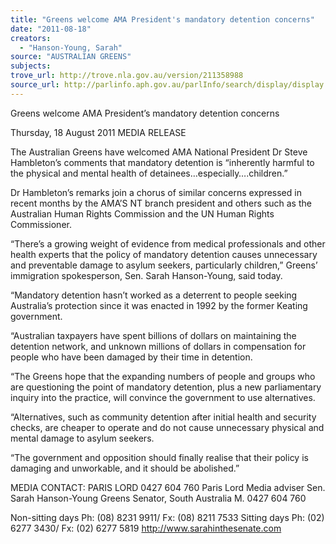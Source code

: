 ```yaml
---
title: "Greens welcome AMA President's mandatory detention concerns"
date: "2011-08-18"
creators:
  - "Hanson-Young, Sarah"
source: "AUSTRALIAN GREENS"
subjects:
trove_url: http://trove.nla.gov.au/version/211358988
source_url: http://parlinfo.aph.gov.au/parlInfo/search/display/display.w3p;query=Id%3A%22media/pressrel/1011079%22
---
```


 

 

 Greens welcome AMA President’s mandatory  detention concerns   

 Thursday, 18 August 2011  MEDIA RELEASE 

 The Australian Greens have welcomed AMA National President Dr Steve Hambleton’s comments that  mandatory detention is “inherently harmful to the physical and mental health of  detainees…especially….children.” 

 Dr Hambleton’s remarks join a chorus of similar concerns expressed in recent months by the AMA’S NT  branch president and others such as the Australian Human Rights Commission and the UN Human  Rights Commissioner. 

 “There’s a growing weight of evidence from medical professionals and other health experts that the  policy of mandatory detention causes unnecessary and preventable damage to asylum seekers,  particularly children,” Greens’ immigration spokesperson, Sen. Sarah Hanson-Young, said today. 

 “Mandatory detention hasn’t worked as a deterrent to people seeking Australia’s protection since it  was enacted in 1992 by the former Keating government. 

 “Australian taxpayers have spent billions of dollars on maintaining the detention network, and  unknown millions of dollars in compensation for people who have been damaged by their time in  detention. 

 “The Greens hope that the expanding numbers of people and groups who are questioning the point of  mandatory detention, plus a new parliamentary inquiry into the practice, will convince the  government to use alternatives. 

 “Alternatives, such as community detention after initial health and security checks, are cheaper to  operate and do not cause unnecessary physical and mental damage to asylum seekers. 

 “The government and opposition should finally realise that their policy is damaging and unworkable,  and it should be abolished.” 

 MEDIA CONTACT: PARIS LORD 0427 604 760  Paris Lord  Media adviser  Sen. Sarah Hanson-Young  Greens Senator, South Australia  M. 0427 604 760   

 Non-sitting days  Ph: (08) 8231 9911/ Fx: (08) 8211 7533  Sitting days  Ph: (02) 6277 3430/ Fx: (02) 6277 5819  http://www.sarahinthesenate.com 

